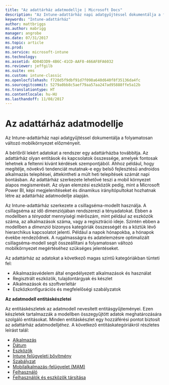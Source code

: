 ```yaml
---
title: "Az adattárház adatmodellje | Microsoft Docs"
description: "Az Intune-adattárház napi adatgyűjtéssel dokumentálja a folyamatosan változó mobilkörnyezet előzményeit."
keywords: "Intune-adattárház"
author: mattbriggs
ms.author: mabrigg
manager: angrobe
ms.date: 07/31/2017
ms.topic: article
ms.prod: 
ms.service: microsoft-intune
ms.technology: 
ms.assetid: 4D04D3D9-4B6C-41CD-AAF8-466AF8FA6032
ms.reviewer: jeffgilb
ms.suite: ems
ms.custom: intune-classic
ms.openlocfilehash: f720d5f9dbf91d7f098a640d640f8f35136da4fc
ms.sourcegitcommit: 5279a0bb8c5aef79aa57aa247ad95888ffe5a12b
ms.translationtype: HT
ms.contentlocale: hu-HU
ms.lasthandoff: 11/08/2017
---
```

# <a name="data-warehouse-data-model"></a>Az adattárház adatmodellje

Az Intune-adattárház napi adatgyűjtéssel dokumentálja a folyamatosan változó mobilkörnyezet előzményeit.

A bérlőről lekért adatokat a rendszer egy adattárházba továbbítja. Az adattárház olyan entitások és kapcsolatok összessége, amelyek fontosak lehetnek a feltenni kívánt kérdések szempontjából. Ahhoz például, hogy megítélje, növekvő tendenciát mutatnak-e egy belső fejlesztésű androidos alkalmazás telepítései, áttekintheti a múlt heti telepítések számát napi bontásban. Az adattárház szerkezete lehetővé teszi a mobil környezet alapos megismerését. Az olyan elemzési eszközök pedig, mint a Microsoft Power BI, képi megjelenítéseket és dinamikus irányítópultokat hozhatnak létre az adattárház adatmodellje alapján.

Az Intune-adattárház szerkezete a csillagséma-modellt használja. A csillagséma az idő dimenziójában rendszerezi a tényadatokat. Ebben a modellben a *tényadat* mennyiségi mérőszám, mint például az eszközök száma, az alkalmazások száma, vagy a regisztráció ideje. Szintén ebben a modellben a *dimenzió* bizonyos kategóriák összességét és a köztük lévő hierarchikus kapcsolatot jelenti. Például a napok hónapokba, a hónapok évekbe rendeződnek. A rugalmasságra és adatelemzésre optimalizált csillagséma-modell segít összeállítani a folyamatosan változó mobilkörnyezet megértéséhez szükséges jelentéseket.

Az adattárház az adatokat a következő magas szintű kategóriákban tünteti fel:
  -  Alkalmazásvédelem által engedélyezett alkalmazások és használat
  -  Regisztrált eszközök, tulajdontárgyak és készlet
  -  Alkalmazások és szoftverleltár
  -  Eszközkonfigurációs és megfelelőségi szabályzatok

**Az adatmodell entitáskészletei**

Az entitáskészletek az adatmodell nevesített entitásgyűjteményei. Ezen készletek tartalmazzák a modellben összegyűjtött adatok meghatározására szolgáló entitásokat. Minden entitáskészlet egy hozzáférési pontot biztosít az adattárház adatmodelljéhez. A következő entitáskategóriákról részletes leírást talál:

  -  [Alkalmazás](reports-ref-application.md)
  -  [Dátum](reports-ref-date.md)
  -  [Eszközök](reports-ref-devices.md)
  -  [Intune felügyeleti bővítmény](reports-ref-intunemanagementextension.md)
  -  [Szabályzat](reports-ref-policy.md)
  -  [Mobilalkalmazás-felügyelet (MAM)](reports-ref-mobile-app-management.md)
  -  [Felhasználó](reports-ref-user.md)
  -  [Felhasználók és eszközök társítása](reports-ref-user-device.md)